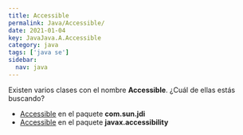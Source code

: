```yaml
---
title: Accessible
permalink: Java/Accessible/
date: 2021-01-04
key: JavaJava.A.Accessible
category: java
tags: ['java se']
sidebar: 
  nav: java
---
```


Existen varios clases con el nombre **Accessible**. ¿Cuál de ellas estás buscando?
<ul>
<li><a href="/Java/Accessible-com-sun-jdi/">Accessible</a> en el paquete <strong>com.sun.jdi</strong></li>
<li><a href="/Java/Accessible-javax-accessibility/">Accessible</a> en el paquete <strong>javax.accessibility</strong></li>
<ul>
